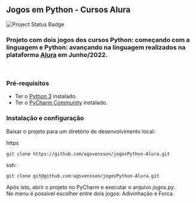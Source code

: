 ## Jogos em Python - Cursos Alura

![Project Status Badge](https://img.shields.io/badge/Status%20do%20projeto-Concluído-green)


### Projeto com dois jogos dos cursos Python: começando com a linguagem e Python: avançando na linguagem realizados na plataforma [Alura](https://www.alura.com.br/cursos-online-programacao/python) em Junho/2022.<BR>
<BR>

### Pré-requisitos
* Ter o [Python 3](https://www.python.org/downloads/) instalado.
* Ter o [PyCharm Community](https://www.jetbrains.com/pt-br/pycharm/download/) instalado.

### Instalação e configuração

Baixar o projeto para um diretório de desenvolvimento local:

https
``` 
git clone https://github.com/agsvensson/jogosPython-Alura.git
```
ssh:
``` ssh
git clone git@github.com:agsvensson/jogosPython-Alura.git
```

Após isto, abrir o projeto no PyCharm e executar o arquivo _jogos.py_.<BR>
No menu é possível escolher entre dois jogos: Adivinhação e Forca.<BR>